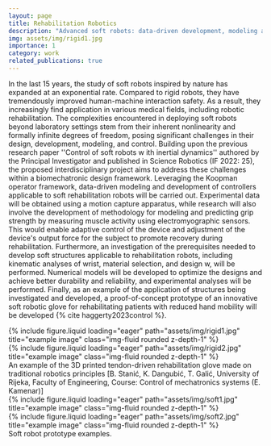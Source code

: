 ```yaml
---
layout: page
title: Rehabilitation Robotics
description: "Advanced soft robots: data-driven development, modeling and control"
img: assets/img/rigid1.jpg
importance: 1
category: work
related_publications: true
---
```


In the last 15 years, the study of soft robots inspired by nature has expanded at an exponential rate. Compared to rigid robots,
they have tremendously improved human-machine interaction safety. As a result, they increasingly find application in various medical fields, including robotic rehabilitation. The complexities encountered in deploying soft robots beyond laboratory settings stem from their inherent nonlinearity and formally infinite degrees of freedom, posing significant challenges in their design, development, modeling, and control. Building upon the previous research paper ''Control of soft robots w ith inertial dynamics'' authored by the Principal Investigator and published in Science Robotics (IF 2022: 25), the proposed interdisciplinary project aims to address these challenges within a biomechatronic design framework. Leveraging the Koopman operator framework, data-driven modeling and development of controllers applicable to soft rehabilitation robots will be carried out. Experimental data will be obtained using a motion capture apparatus, while research will also involve the development of methodology for modeling and predicting grip strength by measuring muscle activity using electromyographic sensors. This would enable adaptive control of the device and adjustment of the device's output force for the subject to promote recovery during rehabilitation. Furthermore, an investigation of the prerequisites needed to develop soft structures applicable to rehabilitation robots, including kinematic analyses of wrist, material selection, and design w, will be performed. Numerical models will be developed to optimize the designs and achieve better durability and reliability, and experimental analyses will be performed. Finally, as an example of the application of structures being investigated and developed, a proof-of-concept prototype of an innovative soft robotic glove for rehabilitating patients with reduced hand mobility will be developed {% cite haggerty2023control %}.

<div class="row">
    <div class="col-sm mt-3 mt-md-0">
        {% include figure.liquid loading="eager" path="assets/img/rigid1.jpg" title="example image" class="img-fluid rounded z-depth-1" %}
    </div>
    <div class="col-sm mt-3 mt-md-0">
        {% include figure.liquid loading="eager" path="assets/img/rigid2.jpg" title="example image" class="img-fluid rounded z-depth-1" %}
    </div>
</div>
<div class="caption">
    An example of the 3D printed tendon-driven rehabilitation glove made on traditional robotics principles  [B. Stanić, K. Dangubić, T. Galić, University of Rijeka, Faculty of Engineering, Course: Control of mechatronics systems (E. Kamenar)]
</div>
<div class="row">
    <div class="col-sm mt-3 mt-md-0">
        {% include figure.liquid loading="eager" path="assets/img/soft1.jpg" title="example image" class="img-fluid rounded z-depth-1" %}
    </div>
    <div class="col-sm mt-3 mt-md-0">
        {% include figure.liquid loading="eager" path="assets/img/soft2.jpg" title="example image" class="img-fluid rounded z-depth-1" %}
</div>
<div class="caption">
    Soft robot prototype examples.
</div>